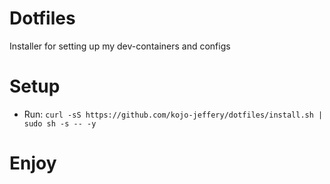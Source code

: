 # Dotfiles

Installer for setting up my dev-containers and configs

# Setup

* Run: `curl -sS https://github.com/kojo-jeffery/dotfiles/install.sh | sudo sh -s -- -y`

# Enjoy
